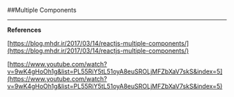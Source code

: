 ##Multiple Components

***

**References**

[https://blog.mhdr.ir/2017/03/14/reactjs-multiple-components/](https://blog.mhdr.ir/2017/03/14/reactjs-multiple-components/)

[https://www.youtube.com/watch?v=9wK4gHoOh1g&list=PL55RiY5tL51oyA8euSROLjMFZbXaV7skS&index=5](https://www.youtube.com/watch?v=9wK4gHoOh1g&list=PL55RiY5tL51oyA8euSROLjMFZbXaV7skS&index=5) 